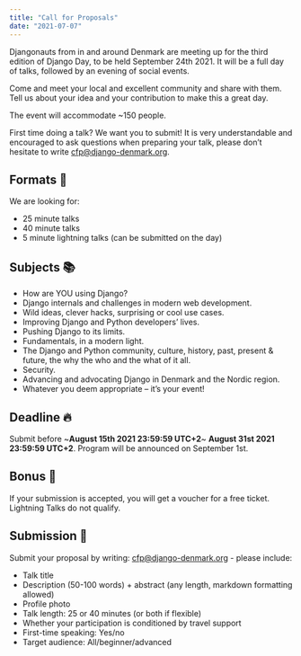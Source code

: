 ```yaml
---
title: "Call for Proposals"
date: "2021-07-07"
---
```


Djangonauts from in and around Denmark are meeting up for the third edition of Django Day, to be held September 24th 2021.
It will be a full day of talks, followed by an evening of social events.

Come and meet your local and excellent community and share with them. Tell us about your idea and your contribution to make
this a great day.

The event will accommodate ~150 people.

First time doing a talk? We want you to submit! It is very understandable and encouraged to ask questions when preparing your
talk, please don’t hesitate to write cfp@django-denmark.org.


## Formats 🌈

We are looking for:

* 25 minute talks
* 40 minute talks
* 5 minute lightning talks (can be submitted on the day)


## Subjects 📚

* How are YOU using Django?
* Django internals and challenges in modern web development.
* Wild ideas, clever hacks, surprising or cool use cases.
* Improving Django and Python developers’ lives.
* Pushing Django to its limits.
* Fundamentals, in a modern light.
* The Django and Python community, culture, history, past, present & future, the why the who and the what of it all.
* Security.
* Advancing and advocating Django in Denmark and the Nordic region.
* Whatever you deem appropriate – it’s your event!


## Deadline 🔥

Submit before ~**August 15th 2021 23:59:59 UTC+2**~ **August 31st 2021 23:59:59 UTC+2**. Program will be announced on September 1st.


## Bonus 🎁

If your submission is accepted, you will get a voucher for a free ticket. Lightning Talks do not qualify.


## Submission 🧐

Submit your proposal by writing: cfp@django-denmark.org - please include:

* Talk title
* Description (50-100 words) + abstract (any length, markdown formatting allowed)
* Profile photo
* Talk length: 25 or 40 minutes (or both if flexible)
* Whether your participation is conditioned by travel support
* First-time speaking: Yes/no
* Target audience: All/beginner/advanced
